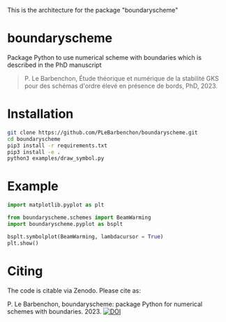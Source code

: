 This is the architecture for the package "boundaryscheme" 


# boundaryscheme
Package Python to use numerical scheme with boundaries which is described in the PhD manuscript 
> P. Le Barbenchon, Étude théorique et numérique de la stabilité GKS pour des schémas d'ordre élevé en présence de bords, PhD, 2023.

# Installation
```bash
git clone https://github.com/PLeBarbenchon/boundaryscheme.git
cd boundaryscheme
pip3 install -r requirements.txt
pip3 install -e .
python3 examples/draw_symbol.py
```

# Example 
```python
import matplotlib.pyplot as plt

from boundaryscheme.schemes import BeamWarming
import boundaryscheme.pyplot as bsplt

bsplt.symbolplot(BeamWarming, lambdacursor = True)
plt.show()
```

# Citing

The code is citable via Zenodo. Please cite as:

P. Le Barbenchon, boundaryscheme: package Python for numerical schemes with boundaries. 2023. [![DOI](https://zenodo.org/badge/DOI/10.5281/zenodo.7773742.svg)](https://doi.org/10.5281/zenodo.7773742)

